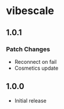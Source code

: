 # vibescale

## 1.0.1

### Patch Changes

- Reconnect on fail
- Cosmetics update

## 1.0.0

- Initial release
